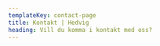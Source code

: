 ```yaml
---
templateKey: contact-page
title: Kontakt | Hedvig
heading: Vill du komma i kontakt med oss?
---
```

